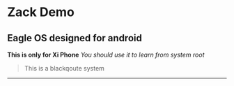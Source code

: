 # Zack Demo
## Eagle OS designed for android
__This is only for Xi Phone__
*You should use it to learn from system root*
> This is a blackqoute system
---
